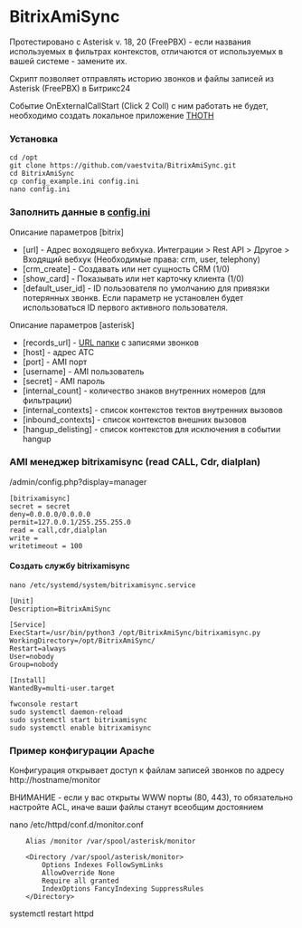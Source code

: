# BitrixAmiSync

Протестировано с Asterisk v. 18, 20 (FreePBX) - если названия используемых в фильтрах контекстов, отличаются от используемых в вашей системе - замените их.

Скрипт позволяет отправлять историю звонков и файлы записей из Asterisk (FreePBX) в Битрикс24

Событие OnExternalCallStart (Click 2 Coll) с ним работать не будет, необходимо создать локальное приложение [THOTH](https://github.com/vaestvita/thoth)

### Установка 

```
cd /opt
git clone https://github.com/vaestvita/BitrixAmiSync.git
cd BitrixAmiSync
cp config_example.ini config.ini
nano config.ini
```
 
### Заполнить данные в [config.ini](config_example.ini)

Описание параметров [bitrix]
+ [url] - Адрес воходящего вебхука. Интеграции > Rest API > Другое > Входящий вебхук (Необходимые права: crm, user, telephony)
+ [crm_create] - Создавать или нет сущность CRM (1/0)
+ [show_card] - Показывать или нет карточку клиента (1/0)
+ [default_user_id] - ID пользователя по умолчанию для привязки потерянных звонкв. Если параметр не установлен будет использоваться ID первого активного пользователя.

Описание параметров [asterisk]
+ [records_url] - [URL папки](#пример-конфигурации-apache) с записями звонков
+ [host] - адрес ATC
+ [port] - AMI порт
+ [username] - AMI пользователь
+ [secret] - AMI пароль
+ [internal_count] - количество знаков внутренних номеров (для фильтрации)
+ [internal_contexts] - список контекстов тектов внутренних вызовов 
+ [inbound_contexts] - список контекстов внешних вызовов
+ [hangup_delisting] - список контекстов для исключения в событии hangup

### AMI менеджер bitrixamisync (read CALL, Cdr, dialplan)

/admin/config.php?display=manager

```
[bitrixamisync]
secret = secret
deny=0.0.0.0/0.0.0.0
permit=127.0.0.1/255.255.255.0
read = call,cdr,dialplan
write = 
writetimeout = 100
```

#### Создать службу bitrixamisync 

```
nano /etc/systemd/system/bitrixamisync.service
```
```
[Unit]
Description=BitrixAmiSync

[Service]
ExecStart=/usr/bin/python3 /opt/BitrixAmiSync/bitrixamisync.py
WorkingDirectory=/opt/BitrixAmiSync/
Restart=always
User=nobody
Group=nobody

[Install]
WantedBy=multi-user.target
```
```
fwconsole restart
sudo systemctl daemon-reload
sudo systemctl start bitrixamisync
sudo systemctl enable bitrixamisync
```

### Пример конфигурации Apache 

Конфигурация открывает доступ к файлам записей звонков по адресу http://hostname/monitor

ВНИМАНИЕ - если у вас открыты WWW порты (80, 443), то обязательно настройте ACL, иначе ваши файлы станут всеобщим достоянием

nano /etc/httpd/conf.d/monitor.conf

```
    Alias /monitor /var/spool/asterisk/monitor

    <Directory /var/spool/asterisk/monitor>
        Options Indexes FollowSymLinks
        AllowOverride None
        Require all granted
        IndexOptions FancyIndexing SuppressRules
    </Directory>

```
systemctl restart httpd